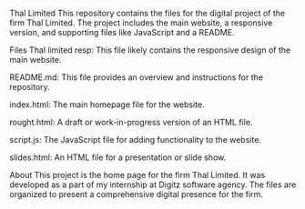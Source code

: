 Thal Limited
This repository contains the files for the digital project of the firm Thal Limited. The project includes the main website, a responsive version, and supporting files like JavaScript and a README.

Files
Thal limited resp: This file likely contains the responsive design of the main website.

README.md: This file provides an overview and instructions for the repository.

index.html: The main homepage file for the website.

rought.html: A draft or work-in-progress version of an HTML file.

script.js: The JavaScript file for adding functionality to the website.

slides.html: An HTML file for a presentation or slide show.

About
This project is the home page for the firm Thal Limited. It was developed as a part of my internship at Digitz software agency. The files are organized to present a comprehensive digital presence for the firm.
